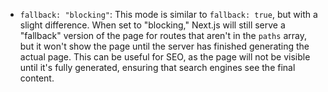 - `fallback: "blocking"`: This mode is similar to `fallback: true`, but with a slight difference. When set to "blocking," Next.js will still serve a "fallback" version of the page for routes that aren't in the `paths` array, but it won't show the page until the server has finished generating the actual page. This can be useful for SEO, as the page will not be visible until it's fully generated, ensuring that search engines see the final content.
